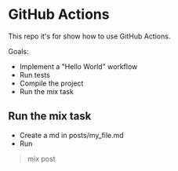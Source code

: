 # GitHub Actions

This repo it's for show how to use GitHub Actions.

Goals:

- Implement a "Hello World" workflow
- Run tests
- Compile the project
- Run the mix task

## Run the mix task

- Create a md in posts/my_file.md
- Run

> mix post


